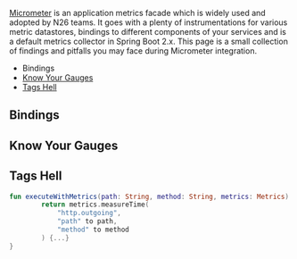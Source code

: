 [Micrometer](https://micrometer.io/) is an application metrics facade which is widely used and adopted by N26 teams.
It goes with a plenty of instrumentations for various metric datastores, bindings to different components of your services and is a default metrics collector in Spring Boot 2.x.
This page is a small collection of findings and pitfalls you may face during Micrometer integration. 

* Bindings
* [Know Your Gauges](#know-your-gauges)
* [Tags Hell](#tags-hell)

## Bindings

## Know Your Gauges

## Tags Hell

```kotlin
fun executeWithMetrics(path: String, method: String, metrics: Metrics): Try<Response<T>> {
        return metrics.measureTime(
            "http.outgoing",
            "path" to path,
            "method" to method
        ) {...}
}
```
